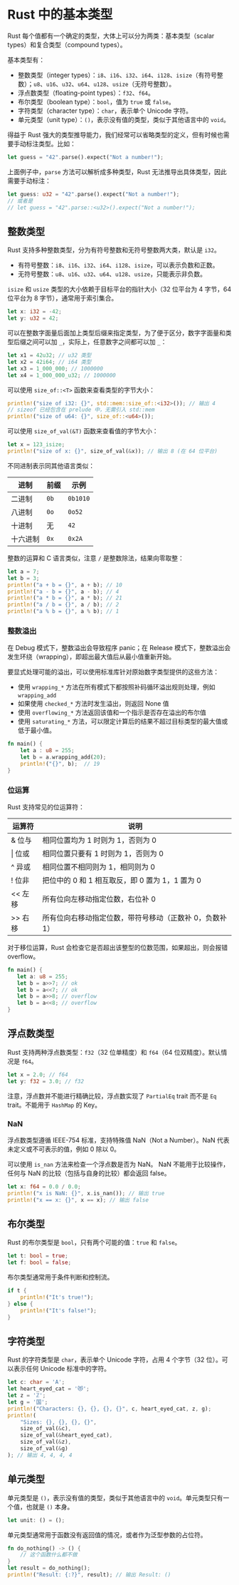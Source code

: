 # Rust 中的基本类型

Rust 每个值都有一个确定的类型，大体上可以分为两类：基本类型（scalar types）和复合类型（compound types）。

基本类型有：

- 整数类型（integer types）：`i8`、`i16`、`i32`、`i64`、`i128`、`isize`（有符号整数）；`u8`、`u16`、`u32`、`u64`、`u128`、`usize`（无符号整数）。
- 浮点数类型（floating-point types）：`f32`、`f64`。
- 布尔类型（boolean type）：`bool`，值为 `true` 或 `false`。
- 字符类型（character type）：`char`，表示单个 Unicode 字符。
- 单元类型（unit type）：`()`，表示没有值的类型，类似于其他语言中的 `void`。

得益于 Rust 强大的类型推导能力，我们经常可以省略类型的定义，但有时候也需要手动标注类型。比如：

```rust
let guess = "42".parse().expect("Not a number!");
```

上面例子中，`parse` 方法可以解析成多种类型，Rust 无法推导出具体类型，因此需要手动标注：

```rust
let guess: u32 = "42".parse().expect("Not a number!");
// 或者是
// let guess = "42".parse::<u32>().expect("Not a number!");
```

## 整数类型

Rust 支持多种整数类型，分为有符号整数和无符号整数两大类，默认是 `i32`。

- 有符号整数：`i8`、`i16`、`i32`、`i64`、`i128`、`isize`，可以表示负数和正数。
- 无符号整数：`u8`、`u16`、`u32`、`u64`、`u128`、`usize`，只能表示非负数。

`isize` 和 `usize` 类型的大小依赖于目标平台的指针大小（32 位平台为 4 字节，64 位平台为 8 字节），通常用于索引集合。

```rust
let x: i32 = -42;
let y: u32 = 42;
```

可以在整数字面量后面加上类型后缀来指定类型，为了便于区分，数字字面量和类型后缀之间可以加 `_`，实际上，任意数字之间都可以加 `_`：

```rust
let x1 = 42u32; // u32 类型
let x2 = 42i64; // i64 类型
let x3 = 1_000_000; // 1000000
let x4 = 1_000_000_u32; // 1000000
```

可以使用 `size_of::<T>` 函数来查看类型的字节大小：

```rust
println!("size of i32: {}", std::mem::size_of::<i32>()); // 输出 4
// sizeof 已经包含在 prelude 中，无需引入 std::mem
println!("size of u64: {}", size_of::<u64>());
```

可以使用 `size_of_val(&T)` 函数来查看值的字节大小：

```rust
let x = 123_isize;
println!("size of x: {}", size_of_val(&x)); // 输出 8 (在 64 位平台)
```

不同进制表示同其他语言类似：

| 进制     | 前缀 | 示例     |
| -------- | ---- | -------- |
| 二进制   | `0b` | `0b1010` |
| 八进制   | `0o` | `0o52`   |
| 十进制   | 无   | `42`     |
| 十六进制 | `0x` | `0x2A`   |

整数的运算和 C 语言类似，注意 `/` 是整数除法，结果向零取整：

```rust
let a = 7;
let b = 3;
println!("a + b = {}", a + b); // 10
println!("a - b = {}", a - b); // 4
println!("a * b = {}", a * b); // 21
println!("a / b = {}", a / b); // 2
println!("a % b = {}", a % b); // 1
```

### 整数溢出

在 Debug 模式下，整数溢出会导致程序 panic；在 Release 模式下，整数溢出会发生环绕（wrapping），即超出最大值后从最小值重新开始。

要显式处理可能的溢出，可以使用标准库针对原始数字类型提供的这些方法：

- 使用 `wrapping_*` 方法在所有模式下都按照补码循环溢出规则处理，例如 `wrapping_add`
- 如果使用 `checked_*` 方法时发生溢出，则返回 None 值
- 使用 `overflowing_*` 方法返回该值和一个指示是否存在溢出的布尔值
- 使用 `saturating_*` 方法，可以限定计算后的结果不超过目标类型的最大值或低于最小值。

```rust
fn main() {
    let a : u8 = 255;
    let b = a.wrapping_add(20);
    println!("{}", b);  // 19
}
```

### 位运算

Rust 支持常见的位运算符：

| 运算符  | 说明                                                     |
| ------- | -------------------------------------------------------- |
| & 位与  | 相同位置均为 1 时则为 1，否则为 0                        |
| \| 位或 | 相同位置只要有 1 时则为 1，否则为 0                      |
| ^ 异或  | 相同位置不相同则为 1，相同则为 0                         |
| ! 位非  | 把位中的 0 和 1 相互取反，即 0 置为 1，1 置为 0          |
| << 左移 | 所有位向左移动指定位数，右位补 0                         |
| >> 右移 | 所有位向右移动指定位数，带符号移动（正数补 0，负数补 1） |

对于移位运算，Rust 会检查它是否超出该整型的位数范围，如果超出，则会报错 overflow。

```rust
fn main() {
   let a: u8 = 255;
   let b = a>>7; // ok
   let b = a<<7; // ok
   let b = a>>8; // overflow
   let b = a<<8; // overflow
}
```

## 浮点数类型

Rust 支持两种浮点数类型：`f32`（32 位单精度）和 `f64`（64 位双精度）。默认情况是 `f64`。

```rust
let x = 2.0; // f64
let y: f32 = 3.0; // f32
```

注意，浮点数并不能进行精确比较，浮点数实现了 `PartialEq` trait 而不是 `Eq` trait。不能用于 `HashMap` 的 Key。

### NaN

浮点数类型遵循 IEEE-754 标准，支持特殊值 NaN（Not a Number）。NaN 代表未定义或不可表示的值，例如 0 除以 0。

可以使用 `is_nan` 方法来检查一个浮点数是否为 NaN。
NaN 不能用于比较操作，任何与 NaN 的比较（包括与自身的比较）都会返回 false。

```rust
let x: f64 = 0.0 / 0.0;
println!("x is NaN: {}", x.is_nan()); // 输出 true
println!("x == x: {}", x == x); // 输出 false
```

## 布尔类型

Rust 的布尔类型是 `bool`，只有两个可能的值：`true` 和 `false`。

```rust
let t: bool = true;
let f: bool = false;
```

布尔类型通常用于条件判断和控制流。

```rust
if t {
    println!("It's true!");
} else {
    println!("It's false!");
}
```

## 字符类型

Rust 的字符类型是 `char`，表示单个 Unicode 字符，占用 4 个字节（32 位）。可以表示任何 Unicode 标准中的字符。

```rust
let c: char = 'A';
let heart_eyed_cat = '😻';
let z = 'ℤ';
let g = '国';
println!("Characters: {}, {}, {}, {}", c, heart_eyed_cat, z, g);
println!(
    "Sizes: {}, {}, {}, {}",
    size_of_val(&c),
    size_of_val(&heart_eyed_cat),
    size_of_val(&z),
    size_of_val(&g)
); // 输出 4, 4, 4, 4
```

## 单元类型

单元类型是 `()`，表示没有值的类型，类似于其他语言中的 `void`。单元类型只有一个值，也就是 `()` 本身。

```rust
let unit: () = ();
```

单元类型通常用于函数没有返回值的情况，或者作为泛型参数的占位符。

```rust
fn do_nothing() -> () {
    // 这个函数什么都不做
}
let result = do_nothing();
println!("Result: {:?}", result); // 输出 Result: ()
```

